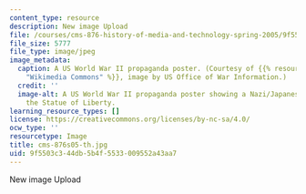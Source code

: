 ```yaml
---
content_type: resource
description: New image Upload
file: /courses/cms-876-history-of-media-and-technology-spring-2005/9f5503c344db5b4f5533009552a43aa7_cms-876s05-th.jpg
file_size: 5777
file_type: image/jpeg
image_metadata:
  caption: A US World War II propaganda poster. (Courtesy of {{% resource_link "8a878088-a780-4975-a28c-cb068f038a14"
    "Wikimedia Commons" %}}, image by US Office of War Information.)
  credit: ''
  image-alt: A US World War II propaganda poster showing a Nazi/Japanese monster destroying
    the Statue of Liberty.
learning_resource_types: []
license: https://creativecommons.org/licenses/by-nc-sa/4.0/
ocw_type: ''
resourcetype: Image
title: cms-876s05-th.jpg
uid: 9f5503c3-44db-5b4f-5533-009552a43aa7
---
```

New image Upload